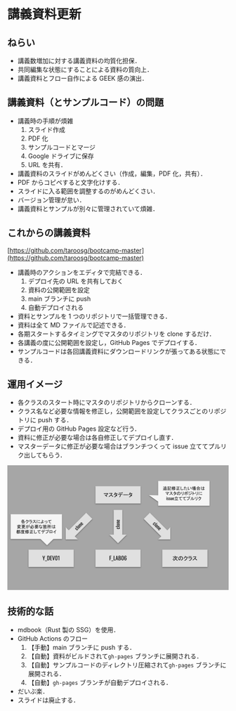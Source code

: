 # 講義資料更新

## ねらい

- 講義数増加に対する講義資料の均質化担保．
- 共同編集な状態にすることによる資料の質向上．
- 講義資料とフロー自作による GEEK 感の演出．

## 講義資料（とサンプルコード）の問題

- 講義時の手順が煩雑
  1. スライド作成
  2. PDF 化
  3. サンプルコードとマージ
  4. Google ドライブに保存
  5. URL を共有．
- 講義資料のスライドがめんどくさい（作成，編集，PDF 化，共有）．
- PDF からコピペすると文字化けする．
- スライドに入る範囲を調整するのがめんどくさい．
- バージョン管理が怠い．
- 講義資料とサンプルが別々に管理されていて煩雑．

## これからの講義資料

[https://github.com/taroosg/bootcamp-master](https://github.com/taroosg/bootcamp-master)

- 講義時のアクションをエディタで完結できる．
  1. デプロイ先の URL を共有しておく
  2. 資料の公開範囲を設定
  3. main ブランチに push
  4. 自動デプロイされる
- 資料とサンプルを 1 つのリポジトリで一括管理できる．
- 資料は全て MD ファイルで記述できる．
- 各期スタートするタイミングでマスタのリポジトリを clone するだけ．
- 各講義の度に公開範囲を設定し，GitHub Pages でデプロイする．
- サンプルコードは各回講義資料にダウンロードリンクが張ってある状態にできる．

## 運用イメージ

- 各クラスのスタート時にマスタのリポジトリからクローンする．
- クラス名など必要な情報を修正し，公開範囲を設定してクラスごとのリポジトリに push する．
- デプロイ用の GitHub Pages 設定など行う．
- 資料に修正が必要な場合は各自修正してデプロイし直す．
- マスターデータに修正が必要な場合はブランチつくって issue 立ててプルリク出してもらう．

![リポジトリ全体図](./img/repositories.svg)

## 技術的な話

- mdbook（Rust 製の SSG）を使用．
- GitHub Actions のフロー
  1. 【手動】main ブランチに push する．
  2. 【自動】資料がビルドされて`gh-pages` ブランチに展開される．
  3. 【自動】サンプルコードのディレクトリ圧縮されて`gh-pages` ブランチに展開される．
  4. 【自動】`gh-pages` ブランチが自動デプロイされる．
- だいぶ楽．
- スライドは廃止する．
